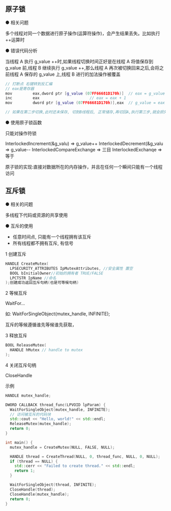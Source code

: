 ## 原子锁

● 相关问题

多个线程对同一个数据进行原子操作(运算符操作)，会产生结果丢失。比如执行++运算时

● 错误代码分析

当线程 A 执行 g_value ++时,如果线程切换时间正好是在线程 A 将值保存到 g_value 前,线程 B 继续执行 g_value ++,那么线程 A 再次被切换回来之后,会将之前线程 A 保存的 g_value 上,线程 B 进行的加法操作被覆盖

```cpp
// 打断点 右键转到反汇编
// eax是寄存器
mov         eax,dword ptr [g_value (07FF66681D170h)]  // eax = g_value
inc         eax                      // eax = eax + 1
mov         dword ptr [g_value (07FF66681D170h)],eax  // g_value = eax

// 如果在第二步切换,此时还未保存, 切到B线程后, 正常储存,再切回A,执行第三步,就会损失结果
```

● 使用原子锁函数

只能对操作符锁

InterlockedIncrement(&g_valu) => g_value++
InterlockedDecrement(&g_valu => g_value--
InterlockedCompareExchange => 三目
InterlockedExchanqe => 等于

原子锁的实现:直接对数据所在的内存操作，并且在任何一个瞬间只能有一个线程访问

## 互斥锁

● 相关的问题

多线程下代码或资源的共享使用

● 互斥的使用

- 任意时间点, 只能有一个线程拥有该互斥
- 所有线程都不拥有互斥, 有信号

1 创建互斥

```cpp
HANDLE CreateMutex(
  LPSECURITY_ATTRIBUTES IpMutexAttributes, //安全属性 置空
  BOOL bInitialOwner//初始的拥有者 TRUE/FALSE
  LPCTSTR IpName //命名
);创建成功返回互斥句柄(也是可等候句柄)
```

2 等候互斥

WaitFor...

如: WaitForSingleObject(mutex_handle, INFINITE);

互斥的等候遵循谁先等候谁先获取，

3 释放互斥

```cpp
BOOL ReleaseMutex(
  HANDLE hMutex // handle to mutex
);
```

4 关闭互斥句柄

CloseHandle

示例

```cpp
HANDLE mutex_handle;

DWORD CALLBACK thread_func(LPVOID lpParam) {
  WaitForSingleObject(mutex_handle, INFINITE);
  // 访问被互斥的代码块
  std::cout << "Hello, world!" << std::endl;
  ReleaseMutex(mutex_handle);
  return 0;
}

int main() {
  mutex_handle = CreateMutex(NULL, FALSE, NULL);

  HANDLE thread = CreateThread(NULL, 0, thread_func, NULL, 0, NULL);
  if (thread == NULL) {
    std::cerr << "Failed to create thread." << std::endl;
    return 1;
  }

  WaitForSingleObject(thread, INFINITE);
  CloseHandle(thread);
  CloseHandle(mutex_handle);
  return 0;
}
```
